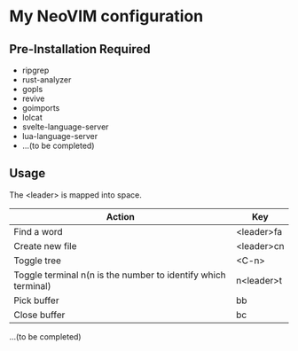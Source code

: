 # My NeoVIM configuration

## Pre-Installation Required
* ripgrep
* rust-analyzer
* gopls
* revive
* goimports
* lolcat
* svelte-language-server
* lua-language-server
* ...(to be completed)

## Usage
The \<leader\> is mapped into space.

| Action | Key |
| --- | --- |
| Find a word | \<leader\>fa |
| Create new file | \<leader\>cn |
| Toggle tree | \<C-n\> |
| Toggle terminal n(n is the number to identify which terminal) | n\<leader\>t |
| Pick buffer | bb |
| Close buffer | bc |
...(to be completed)
